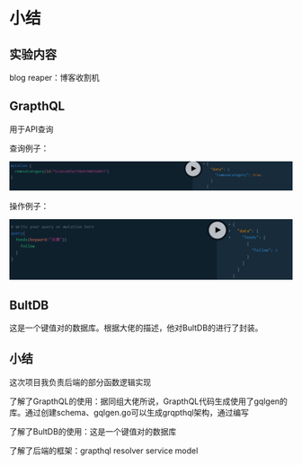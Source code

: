 # 小结

## 实验内容

blog reaper：博客收割机

## GrapthQL

用于API查询

查询例子：

![](https://github.com/Huangscar/BlogReaper/blob/master/document/picture/%255CUsers%255CDELL%255CAppData%255CRoaming%255CTypora%255Ctypora-user-images%255C1544973117072.png)

操作例子：

![](https://github.com/Huangscar/BlogReaper/blob/master/document/picture/%255CUsers%255CDELL%255CAppData%255CRoaming%255CTypora%255Ctypora-user-images%255C1544973174675.png)

## BultDB

这是一个键值对的数据库。根据大佬的描述，他对BultDB的进行了封装。

## 小结

这次项目我负责后端的部分函数逻辑实现

了解了GrapthQL的使用：据同组大佬所说，GrapthQL代码生成使用了gqlgen的库。通过创建schema、gqlgen.go可以生成grqpthql架构，通过编写

了解了BultDB的使用：这是一个键值对的数据库

了解了后端的框架：grapthql resolver service model

